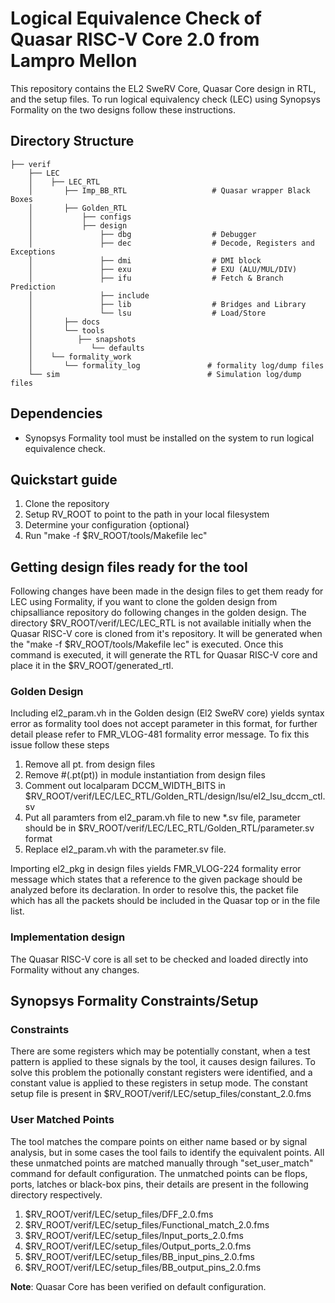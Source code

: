 # Logical Equivalence Check of Quasar RISC-V Core 2.0 from Lampro Mellon

This repository contains the EL2 SweRV Core, Quasar Core design in RTL, and the setup files. To run logical equivalency check (LEC) using Synopsys Formality on the two designs follow these instructions.

## Directory Structure

    ├── verif
        ├── LEC
        │    ├── LEC_RTL
        │       ├── Imp_BB_RTL                   # Quasar wrapper Black Boxes
        │       ├── Golden_RTL
        │           ├── configs
        │           ├── design
        │               ├── dbg                  # Debugger
        │               ├── dec                  # Decode, Registers and Exceptions 
        │               ├── dmi                  # DMI block
        │               ├── exu                  # EXU (ALU/MUL/DIV)
        │               ├── ifu                  # Fetch & Branch Prediction
        │               ├── include                
        │               ├── lib                  # Bridges and Library
        │               └── lsu                  # Load/Store
        │       ├── docs
        │       └── tools
        │          ├── snapshots
        │             └── defaults
        │    └── formality_work
        │       └── formality_log               # formality log/dump files
        └── sim                                 # Simulation log/dump files

## Dependencies

- Synopsys Formality tool must be installed on the system to run logical equivalence check.

## Quickstart guide

1. Clone the repository
2. Setup RV_ROOT to point to the path in your local filesystem
3. Determine your configuration {optional}
4. Run "make -f $RV_ROOT/tools/Makefile lec"

## Getting design files ready for the tool

Following changes have been made in the design files to get them ready for LEC using Formality, if you want to clone the golden design from chipsalliance repository do following changes in the golden design.
The directory $RV_ROOT/verif/LEC/LEC_RTL is not available initially when the Quasar RISC-V core is cloned from it's repository. It will be generated when the "make -f $RV_ROOT/tools/Makefile lec" is executed. Once this command is executed, it will generate the RTL for Quasar RISC-V core and place it in the $RV_ROOT/generated_rtl.

### Golden Design

Including el2_param.vh in the Golden design (El2 SweRV core) yields syntax error as formality tool does not accept parameter in this format, for further detail please refer to FMR_VLOG-481 formality error message. To fix this issue follow these steps

1. Remove all pt. from design files
2. Remove #(.pt(pt)) in module instantiation from design files
3. Comment out localparam DCCM_WIDTH_BITS in $RV_ROOT/verif/LEC/LEC_RTL/Golden_RTL/design/lsu/el2_lsu_dccm_ctl.sv
4. Put all paramters from el2_param.vh file to new *.sv file, parameter should be in $RV_ROOT/verif/LEC/LEC_RTL/Golden_RTL/parameter.sv format
5. Replace el2_param.vh with the parameter.sv file.

Importing el2_pkg in design files yields FMR_VLOG-224 formality error message which states that a reference to the given package should be analyzed before its declaration. In order to resolve this, the packet file which has all the packets should be included in the Quasar top or in the file list.

### Implementation design 

The Quasar RISC-V core is all set to be checked and loaded directly into Formality without any changes.

## Synopsys Formality Constraints/Setup

### Constraints

There are some registers which may be potentially constant, when a test pattern is applied to these signals by the tool, it causes design failures. To solve this problem the potionally constant registers were identified, and a constant value is applied to these registers in setup mode. The constant setup file is present in $RV_ROOT/verif/LEC/setup_files/constant_2.0.fms

### User Matched Points

The tool matches the compare points on either name based or by signal analysis, but in some cases the tool fails to identify the equivalent points. All these unmatched points are matched manually through "set_user_match" command for default configuration. The unmatched points can be flops, ports, latches or black-box pins, their details are present in the following directory respectively.

1. $RV_ROOT/verif/LEC/setup_files/DFF_2.0.fms
2. $RV_ROOT/verif/LEC/setup_files/Functional_match_2.0.fms
3. $RV_ROOT/verif/LEC/setup_files/Input_ports_2.0.fms
4. $RV_ROOT/verif/LEC/setup_files/Output_ports_2.0.fms
5. $RV_ROOT/verif/LEC/setup_files/BB_input_pins_2.0.fms
6. $RV_ROOT/verif/LEC/setup_files/BB_output_pins_2.0.fms

**Note**: Quasar Core has been verified on default configuration.
